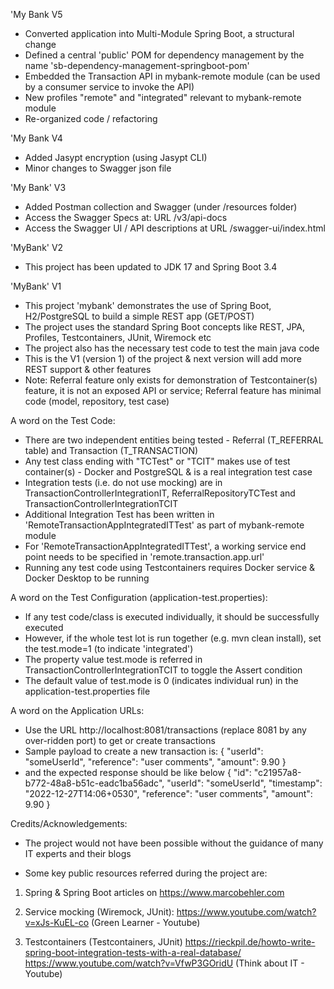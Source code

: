 'My Bank V5
- Converted application into Multi-Module Spring Boot, a structural change
- Defined a central 'public' POM for dependency management by the name 'sb-dependency-management-springboot-pom'
- Embedded the Transaction API in mybank-remote module (can be used by a consumer service to invoke the API)
- New profiles "remote" and "integrated" relevant to mybank-remote module
- Re-organized code / refactoring

'My Bank V4
- Added Jasypt encryption (using Jasypt CLI)
- Minor changes to Swagger json file

'My Bank' V3
- Added Postman collection and Swagger (under /resources folder)
- Access the Swagger Specs at: URL /v3/api-docs
- Access the Swagger UI / API descriptions at URL /swagger-ui/index.html

'MyBank' V2
- This project has been updated to JDK 17 and Spring Boot 3.4

'MyBank' V1

- This project 'mybank' demonstrates the use of Spring Boot, H2/PostgreSQL to build a simple REST app (GET/POST)
- The project uses the standard Spring Boot concepts like REST, JPA, Profiles, Testcontainers, JUnit, Wiremock etc
- The project also has the necessary test code to test the main java code
- This is the V1 (version 1) of the project & next version will add more REST support & other features
- Note: Referral feature only exists for demonstration of Testcontainer(s) feature, it is not an exposed API or service; Referral feature has minimal code (model, repository, test case)

A word on the Test Code: 
- There are two independent entities being tested - Referral (T_REFERRAL table) and Transaction (T_TRANSACTION)
- Any test class ending with "TCTest" or "TCIT" makes use of test container(s) - Docker and PostgreSQL & is a real integration test case
- Integration tests (i.e. do not use mocking) are in TransactionControllerIntegrationIT, ReferralRepositoryTCTest and TransactionControllerIntegrationTCIT
- Additional Integration Test has been written in 'RemoteTransactionAppIntegratedITTest' as part of mybank-remote module
- For 'RemoteTransactionAppIntegratedITTest', a working service end point needs to be specified in 'remote.transaction.app.url'
- Running any test code using Testcontainers requires Docker service & Docker Desktop to be running

A word on the Test Configuration (application-test.properties):
- If any test code/class is executed individually, it should be successfully executed
- However, if the whole test lot is run together (e.g. mvn clean install), set the test.mode=1 (to indicate 'integrated')
- The property value test.mode is referred in TransactionControllerIntegrationTCIT to toggle the Assert condition
- The default value of test.mode is 0 (indicates individual run) in the application-test.properties file

A word on the Application URLs:
- Use the URL http://localhost:8081/transactions (replace 8081 by any over-ridden port) to get or create transactions
- Sample payload to create a new transaction is:
  {
  "userId": "someUserId",
  "reference": "user comments",
  "amount": 9.90
  }
- and the expected response should be like below
  {
  "id": "c21957a8-b772-48a8-b51c-eadc1ba56adc",
  "userId": "someUserId",
  "timestamp": "2022-12-27T14:06+0530",
  "reference": "user comments",
  "amount": 9.90
  }

Credits/Acknowledgements:

- The project  would not have been possible without the guidance of many IT experts and their blogs

- Some key public resources referred during the project are:

1) Spring & Spring Boot articles on https://www.marcobehler.com 

2) Service mocking (Wiremock, JUnit): https://www.youtube.com/watch?v=xJs-KuEL-co (Green Learner - Youtube)

3) Testcontainers (Testcontainers, JUnit)
https://rieckpil.de/howto-write-spring-boot-integration-tests-with-a-real-database/
https://www.youtube.com/watch?v=VfwP3GOridU (Think about IT - Youtube)